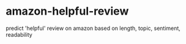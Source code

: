 # amazon-helpful-review
predict 'helpful' review on amazon based on length, topic, sentiment, readability
